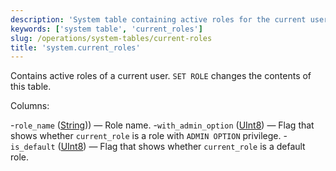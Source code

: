 ```yaml
---
description: 'System table containing active roles for the current user.'
keywords: ['system table', 'current_roles']
slug: /operations/system-tables/current-roles
title: 'system.current_roles'
---
```


Contains active roles of a current user. `SET ROLE` changes the contents of this table.

Columns:

-`role_name` ([String](../../sql-reference/data-types/string.md))) — Role name.
-`with_admin_option` ([UInt8](/sql-reference/data-types/int-uint#integer-ranges)) — Flag that shows whether `current_role` is a role with `ADMIN OPTION` privilege.
-`is_default` ([UInt8](/sql-reference/data-types/int-uint#integer-ranges)) — Flag that shows whether `current_role` is a default role.
